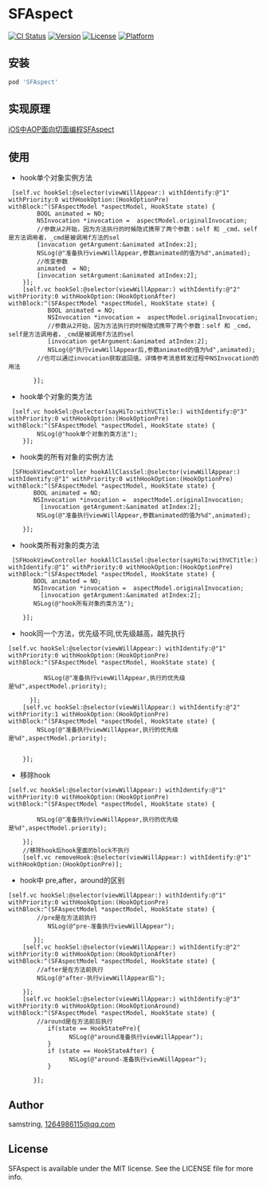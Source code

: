 # SFAspect

[![CI Status](https://img.shields.io/travis/samstring/SFAspect.svg?style=flat)](https://travis-ci.org/samstring/SFAspect)
[![Version](https://img.shields.io/cocoapods/v/SFAspect.svg?style=flat)](https://cocoapods.org/pods/SFAspect)
[![License](https://img.shields.io/cocoapods/l/SFAspect.svg?style=flat)](https://cocoapods.org/pods/SFAspect)
[![Platform](https://img.shields.io/cocoapods/p/SFAspect.svg?style=flat)](https://cocoapods.org/pods/SFAspect)


## 安装

```ruby
pod 'SFAspect'
```

## 实现原理

[iOS中AOP面向切面编程SFAspect](https://www.jianshu.com/p/93328288ddc8)

## 使用
- hook单个对象实例方法
```
 [self.vc hookSel:@selector(viewWillAppear:) withIdentify:@"1" withPriority:0 withHookOption:(HookOptionPre) withBlock:^(SFAspectModel *aspectModel, HookState state) {
        BOOL animated = NO;
        NSInvocation *invocation =  aspectModel.originalInvocation;
        //参数从2开始，因为方法执行的时候隐式携带了两个参数：self 和 _cmd，self是方法调用者，_cmd是被调用f方法的sel
        [invocation getArgument:&animated atIndex:2];
        NSLog(@"准备执行viewWillAppear,参数animated的值为%d",animated);
        //改变参数
        animated  = NO;
        [invocation setArgument:&animated atIndex:2];
    }];
    [self.vc hookSel:@selector(viewWillAppear:) withIdentify:@"2" withPriority:0 withHookOption:(HookOptionAfter) withBlock:^(SFAspectModel *aspectModel, HookState state) {
           BOOL animated = NO;
           NSInvocation *invocation =  aspectModel.originalInvocation;
           //参数从2开始，因为方法执行的时候隐式携带了两个参数：self 和 _cmd，self是方法调用者，_cmd是被调用f方法的sel
           [invocation getArgument:&animated atIndex:2];
           NSLog(@"执行viewWillAppear后,参数animated的值为%d",animated);
        //也可以通过invocation获取返回值，详情参考消息转发过程中NSInvocation的用法
          
       }];
```

- hook单个对象的类方法
```
 [self.vc hookSel:@selector(sayHiTo:withVCTitle:) withIdentify:@"3" withPriority:0 withHookOption:(HookOptionPre) withBlock:^(SFAspectModel *aspectModel, HookState state) {
        NSLog(@"hook单个对象的类方法");
    }];
```

- hook类的所有对象的实例方法
```
 [SFHookViewController hookAllClassSel:@selector(viewWillAppear:) withIdentify:@"1" withPriority:0 withHookOption:(HookOptionPre) withBlock:^(SFAspectModel *aspectModel, HookState state) {
       BOOL animated = NO;
       NSInvocation *invocation =  aspectModel.originalInvocation;
         [invocation getArgument:&animated atIndex:2];
        NSLog(@"准备执行viewWillAppear,参数animated的值为%d",animated);
        
    }];
```
- hook类所有对象的类方法
```
 [SFHookViewController hookAllClassSel:@selector(sayHiTo:withVCTitle:) withIdentify:@"1" withPriority:0 withHookOption:(HookOptionPre) withBlock:^(SFAspectModel *aspectModel, HookState state) {
       BOOL animated = NO;
       NSInvocation *invocation =  aspectModel.originalInvocation;
         [invocation getArgument:&animated atIndex:2];
       NSLog(@"hook所有对象的类方法");
        
    }];
```
- hook同一个方法，优先级不同,优先级越高，越先执行
```
[self.vc hookSel:@selector(viewWillAppear:) withIdentify:@"1" withPriority:0 withHookOption:(HookOptionPre) withBlock:^(SFAspectModel *aspectModel, HookState state) {

          NSLog(@"准备执行viewWillAppear,执行的优先级是%d",aspectModel.priority);
          
      }];
    [self.vc hookSel:@selector(viewWillAppear:) withIdentify:@"2" withPriority:1 withHookOption:(HookOptionPre) withBlock:^(SFAspectModel *aspectModel, HookState state) {
        NSLog(@"准备执行viewWillAppear,执行的优先级是%d",aspectModel.priority);
                
        
    }];
```
- 移除hook
```
[self.vc hookSel:@selector(viewWillAppear:) withIdentify:@"1" withPriority:0 withHookOption:(HookOptionPre) withBlock:^(SFAspectModel *aspectModel, HookState state) {

        NSLog(@"准备执行viewWillAppear,执行的优先级是%d",aspectModel.priority);
        
    }];
    //移除hook后hook里面的block不执行
    [self.vc removeHook:@selector(viewWillAppear:) withIdentify:@"1" withHookOption:(HookOptionPre)];
```
- hook中 pre,after，around的区别
```
[self.vc hookSel:@selector(viewWillAppear:) withIdentify:@"1" withPriority:0 withHookOption:(HookOptionPre) withBlock:^(SFAspectModel *aspectModel, HookState state) {
        //pre是在方法前执行
           NSLog(@"pre-准备执行viewWillAppear");
           
       }];
    [self.vc hookSel:@selector(viewWillAppear:) withIdentify:@"2" withPriority:0 withHookOption:(HookOptionAfter) withBlock:^(SFAspectModel *aspectModel, HookState state) {
        //after是在方法前执行
        NSLog(@"after-执行viewWillAppear后");
        
    }];
    [self.vc hookSel:@selector(viewWillAppear:) withIdentify:@"3" withPriority:0 withHookOption:(HookOptionAround) withBlock:^(SFAspectModel *aspectModel, HookState state) {
        //around是在方法前后执行
           if(state == HookStatePre){
                 NSLog(@"around准备执行viewWillAppear");
           }
           if (state == HookStateAfter) {
                 NSLog(@"around-准备执行viewWillAppear");
           }
           
       }];
```

## Author

samstring, 1264986115@qq.com

## License

SFAspect is available under the MIT license. See the LICENSE file for more info.
